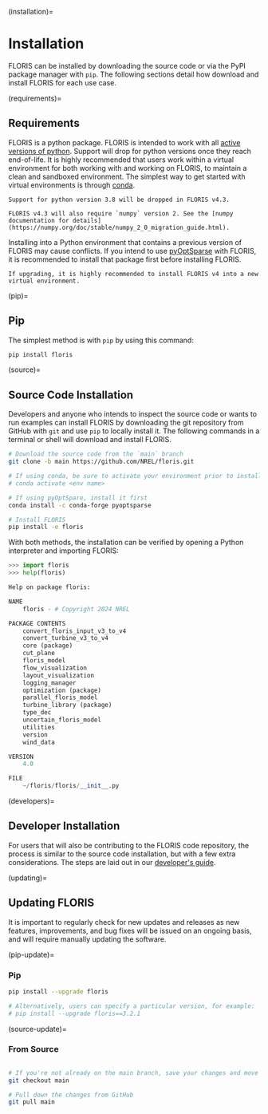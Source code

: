 (installation)=
# Installation

FLORIS can be installed by downloading the source code or via the PyPI package manager with `pip`.
The following sections detail how download and install FLORIS for each use case.

(requirements)=
## Requirements

FLORIS is a python package. FLORIS is intended to work with all [active versions of python](https://devguide.python.org/versions/). Support will drop for python versions once they reach end-of-life.
It is highly recommended that users
work within a virtual environment for both working with and working on FLORIS, to maintain a clean
and sandboxed environment. The simplest way to get started with virtual environments is through
[conda](https://docs.conda.io/en/latest/miniconda.html).

```{warning}
Support for python version 3.8 will be dropped in FLORIS v4.3.

FLORIS v4.3 will also require `numpy` version 2. See the [numpy documentation for details](https://numpy.org/doc/stable/numpy_2_0_migration_guide.html).
```

Installing into a Python environment that contains a previous version of FLORIS may cause conflicts.
If you intend to use [pyOptSparse](https://mdolab-pyoptsparse.readthedocs-hosted.com/en/latest/)
with FLORIS, it is recommended to install that package first before installing FLORIS.


```{note}
If upgrading, it is highly recommended to install FLORIS v4 into a new virtual environment.
```

(pip)=
## Pip

The simplest method is with `pip` by using this command:

```bash
pip install floris
```

(source)=
## Source Code Installation

Developers and anyone who intends to inspect the source code or wants to run examples can install FLORIS by downloading the
git repository from GitHub with ``git`` and use ``pip`` to locally install it. The following commands in a terminal or shell will download and install FLORIS.

```bash
# Download the source code from the `main` branch
git clone -b main https://github.com/NREL/floris.git

# If using conda, be sure to activate your environment prior to installing
# conda activate <env name>

# If using pyOptSpare, install it first
conda install -c conda-forge pyoptsparse

# Install FLORIS
pip install -e floris
```

With both methods, the installation can be verified by opening a Python interpreter
and importing FLORIS:

```python
>>> import floris
>>> help(floris)

Help on package floris:

NAME
    floris - # Copyright 2024 NREL

PACKAGE CONTENTS
    convert_floris_input_v3_to_v4
    convert_turbine_v3_to_v4
    core (package)
    cut_plane
    floris_model
    flow_visualization
    layout_visualization
    logging_manager
    optimization (package)
    parallel_floris_model
    turbine_library (package)
    type_dec
    uncertain_floris_model
    utilities
    version
    wind_data

VERSION
    4.0

FILE
    ~/floris/floris/__init__.py
```

(developers)=
## Developer Installation

For users that will also be contributing to the FLORIS code repository, the process is similar to
the source code installation, but with a few extra considerations. The steps are laid out in our
[developer's guide](dev_guide.md).

(updating)=
## Updating FLORIS

It is important to regularly check for new updates and releases as new features, improvements, and
bug fixes will be issued on an ongoing basis, and will require manually updating the software.

(pip-update)=
### Pip

```bash
pip install --upgrade floris

# Alternatively, users can specify a particular version, for example:
# pip install --upgrade floris==3.2.1
```

(source-update)=
### From Source
```bash

# If you're not already on the main branch, save your changes and move there
git checkout main

# Pull down the changes from GitHub
git pull main
```
